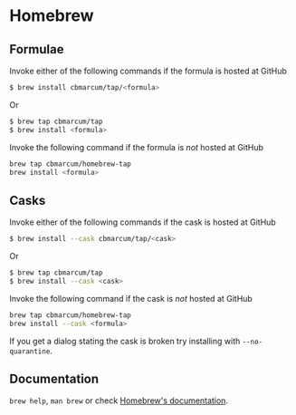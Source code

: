 # Homebrew

## Formulae
Invoke either of the following commands if the formula is hosted at GitHub

```sh
$ brew install cbmarcum/tap/<formula>
```

Or

```sh
$ brew tap cbmarcum/tap
$ brew install <formula>
```

Invoke the following command if the formula is *not* hosted at GitHub

```sh
brew tap cbmarcum/homebrew-tap 
brew install <formula>
```

## Casks
Invoke either of the following commands if the cask is hosted at GitHub

```sh
$ brew install --cask cbmarcum/tap/<cask>
```

Or

```sh
$ brew tap cbmarcum/tap
$ brew install --cask <cask>
```

Invoke the following command if the cask is *not* hosted at GitHub

```sh
brew tap cbmarcum/homebrew-tap 
brew install --cask <formula>
```

If you get a dialog stating the cask is broken try installing with `--no-quarantine`.

## Documentation
`brew help`, `man brew` or check [Homebrew's documentation](https://docs.brew.sh).
